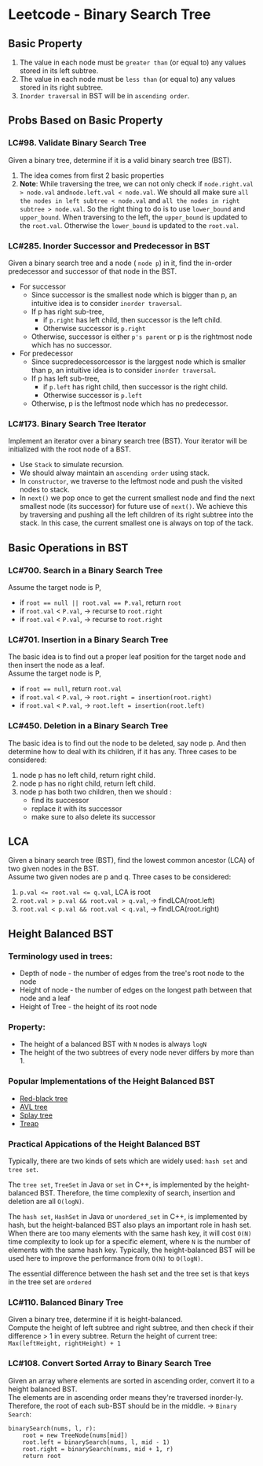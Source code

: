 # Leetcode - Binary Search Tree

## Basic Property

1. The value in each node must be  `greater than`  (or equal to) any values stored in its left subtree.
2. The value in each node must be  `less than`  (or equal to) any values stored in its right subtree.
3. `Inorder traversal` in BST will be in `ascending order`.

## Probs Based on Basic Property

### LC#98. Validate Binary Search Tree
Given a binary tree, determine if it is a valid binary search tree (BST).    
1. The idea comes from first 2 basic properties
2. **Note**: While traversing the tree, we can not only check if `node.right.val > node.val` and`node.left.val < node.val`. We should all make sure `all the nodes in left subtree < node.val` and `all the nodes in right subtree > node.val`. So the right thing to do is to use `lower_bound` and `upper_bound`. When traversing to the left, the `upper_bound` is updated to the `root.val`. Otherwise the `lower_bound` is updated to the `root.val`.


### LC#285. Inorder Successor and Predecessor in BST

Given a binary search tree and a node ( `node p`) in it, find the in-order predecessor and successor of that node in the BST.                       	
- For successor
	- Since successor is the smallest node which is bigger than p, an intuitive idea is to consider `inorder traversal`. 
	- If p has right sub-tree, 
		- if `p.right` has left child, then successor is the left child.
		- Otherwise successor is `p.right`
	- Otherwise, successor is either `p's parent` or p is the rightmost node which has no successor.
- For predecessor
	- Since sucpredecessorcessor is the larggest node which is smaller than p, an intuitive idea is to consider `inorder traversal`.
	- If p has left sub-tree, 
		- if `p.left` has right child, then successor is the right child.
		- Otherwise successor is `p.left`
	- Otherwise, p is the leftmost node which has no predecessor.   
	  
### LC#173.  Binary Search Tree Iterator
Implement an iterator over a binary search tree (BST). Your iterator will be initialized with the root node of a BST.     
-  Use `Stack` to simulate recursion.
- We should alway maintain an `ascending order` using stack. 
- In `constructor`, we traverse  to the leftmost node and push the visited nodes to stack.
- In `next()` we pop once to get the current smallest node and find the next smallest node (its successor) for future use of `next()`. We achieve this by traversing and pushing all the left children of its right subtree into the stack. In this case, the current smallest one is always on top of the tack.


## Basic Operations in BST
### LC#700. Search in a Binary Search Tree
Assume the target node is P, 
 - if `root == null || root.val == P.val`, return `root`
 - if `root.val` < `P.val`, -> recurse to `root.right`
 - if  `root.val` < `P.val`, -> recurse to `root.right`
 
### LC#701. Insertion in a Binary Search Tree
The basic idea is to find out a proper leaf position for the target node and then insert the node as a leaf.           
Assume the target node is P,
 - if `root == null`, return `root.val`
 - if `root.val` < `P.val`, -> `root.right = insertion(root.right)`
 - if  `root.val` < `P.val`, -> `root.left = insertion(root.left)`
 
### LC#450. Deletion in a Binary Search Tree
The basic idea is to find out the node to be deleted, say node p. And then determine how to deal with its children, if it has any. Three cases to be considered:
 1. node p has no left child, return right child.
 2. node p has no right child, return left child.
 3. node p has both two children, then we should :
	 - find its successor  
	 - replace it with its successor  
	 - make sure to also delete its successor 

## LCA
Given a binary search tree (BST), find the lowest common ancestor (LCA) of two given nodes in the BST.    
Assume two given nodes are p and q. Three cases to be considered:
1. `p.val <= root.val <= q.val`, LCA is root
2. `root.val > p.val && root.val > q.val`, -> findLCA(root.left)
3. `root.val < p.val && root.val < q.val`, -> findLCA(root.right)

## Height Balanced BST
### Terminology used in trees:
-   Depth of node - the number of edges from the tree's root node to the node
-   Height of node - the number of edges on the longest path between that node and a leaf
-   Height of Tree - the height of its root node

### Property:
 - The height of a balanced BST with  `N` nodes is always  `logN`
 - The height of the two subtrees of every node never differs by more than 1.

### Popular Implementations of the Height Balanced BST
-   [Red-black tree](https://en.wikipedia.org/wiki/Red%E2%80%93black_tree)
-   [AVL tree](https://en.wikipedia.org/wiki/AVL_tre)
-   [Splay tree](https://en.wikipedia.org/wiki/Splay_tree)
-   [Treap](https://en.wikipedia.org/wiki/Treap)

### Practical Appications of the Height Balanced BST
Typically, there are two kinds of sets which are widely used:  `hash set`  and  `tree set`.

The `tree set`,  `TreeSet`  in Java or  `set`  in C++, is implemented by the height-balanced BST. Therefore, the time complexity of search, insertion and deletion are all  `O(logN)`.

The  `hash set`,  `HashSet`  in Java or  `unordered_set`  in C++, is implemented by hash, but the height-balanced BST also plays an important role in hash set. When there are too many elements with the same hash key, it will cost `O(N)`  time complexity to look up for a specific element, where  `N`  is the number of elements with the same hash key. Typically, the height-balanced BST will be used here to improve the performance from  `O(N)`  to  `O(logN)`.

The essential difference between the hash set and the tree set is that keys in the tree set are  `ordered`  


### LC#110. Balanced Binary Tree
Given a binary tree, determine if it is height-balanced.     
Compute the height of left subtree and right subtree, and then check if their difference > 1 in every subtree. Return the height of current tree: `Max(leftHeight, rightHeight) + 1`

### LC#108. Convert Sorted Array to Binary Search Tree
Given an array where elements are sorted in ascending order, convert it to a height balanced BST.    
The elements are in ascending order means they're traversed inorder-ly. Therefore, the root of each sub-BST should be in the middle. -> `Binary Search`:
```
binarySearch(nums, l, r):
	root = new TreeNode(nums[mid])
	root.left = binarySearch(nums, l, mid - 1)
	root.right = binarySearch(nums, mid + 1, r)
	return root
```

<!--stackedit_data:
eyJoaXN0b3J5IjpbLTQ2ODczMTI4MF19
-->